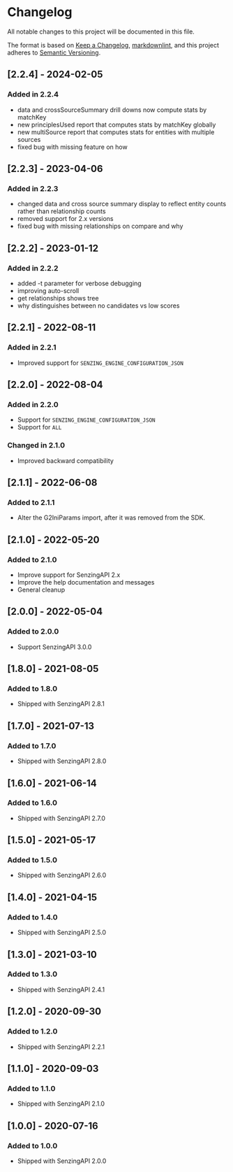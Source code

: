 # Changelog

All notable changes to this project will be documented in this file.

The format is based on [Keep a Changelog](https://keepachangelog.com/en/1.0.0/),
[markdownlint](https://dlaa.me/markdownlint/),
and this project adheres to [Semantic Versioning](https://semver.org/spec/v2.0.0.html).

## [2.2.4] - 2024-02-05

### Added in 2.2.4

- data and crossSourceSummary drill downs now compute stats by matchKey
- new principlesUsed report that computes stats by matchKey globally
- new multiSource report that computes stats for entities with multiple sources
- fixed bug with missing feature on how

## [2.2.3] - 2023-04-06

### Added in 2.2.3

- changed data and cross source summary display to reflect entity counts rather than relationship counts
- removed support for 2.x versions
- fixed bug with missing relationships on compare and why

## [2.2.2] - 2023-01-12

### Added in 2.2.2

- added -t parameter for verbose debugging
- improving auto-scroll
- get relationships shows tree
- why distinguishes between no candidates vs low scores

## [2.2.1] - 2022-08-11

### Added in 2.2.1

- Improved support for `SENZING_ENGINE_CONFIGURATION_JSON`

## [2.2.0] - 2022-08-04

### Added in 2.2.0

- Support for `SENZING_ENGINE_CONFIGURATION_JSON`
- Support for `ALL`

### Changed in 2.1.0

- Improved backward compatibility

## [2.1.1] - 2022-06-08

### Added to 2.1.1

- Alter the G2IniParams import, after it was removed from the SDK.

## [2.1.0] - 2022-05-20

### Added to 2.1.0

- Improve support for SenzingAPI 2.x
- Improve the help documentation and messages
- General cleanup

## [2.0.0] - 2022-05-04

### Added to 2.0.0

- Support SenzingAPI 3.0.0

## [1.8.0] - 2021-08-05

### Added to 1.8.0

- Shipped with SenzingAPI 2.8.1

## [1.7.0] - 2021-07-13

### Added to 1.7.0

- Shipped with SenzingAPI 2.8.0

## [1.6.0] - 2021-06-14

### Added to 1.6.0

- Shipped with SenzingAPI 2.7.0

## [1.5.0] - 2021-05-17

### Added to 1.5.0

- Shipped with SenzingAPI 2.6.0

## [1.4.0] - 2021-04-15

### Added to 1.4.0

- Shipped with SenzingAPI 2.5.0

## [1.3.0] - 2021-03-10

### Added to 1.3.0

- Shipped with SenzingAPI 2.4.1

## [1.2.0] - 2020-09-30

### Added to 1.2.0

- Shipped with SenzingAPI 2.2.1

## [1.1.0] - 2020-09-03

### Added to 1.1.0

- Shipped with SenzingAPI 2.1.0

## [1.0.0] - 2020-07-16

### Added to 1.0.0

- Shipped with SenzingAPI 2.0.0
